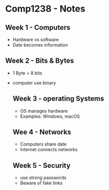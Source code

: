# Comp1238 - Notes
## Week 1 - Computers
- Hardware vs software
- Date becomes information

## Week 2 - Bits & Bytes
- 1 Byte = 8 bits
- computer use binary

  ## Week 3 - operating Systems
  - OS manages hardware
  - Examples: Windows, macOS
 
  ## Wee 4 - Networks
  - Computers share date
  - Internet connects networks
 
  ## Week 5 - Security
  - use strong passwords
  - Beware of fake links
